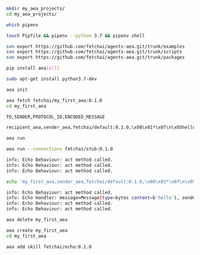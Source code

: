 ``` bash
mkdir my_aea_projects/
cd my_aea_projects/
```
``` bash
which pipenv
```
``` bash
touch Pipfile && pipenv --python 3.7 && pipenv shell
```
``` bash
svn export https://github.com/fetchai/agents-aea.git/trunk/examples
svn export https://github.com/fetchai/agents-aea.git/trunk/scripts
svn export https://github.com/fetchai/agents-aea.git/trunk/packages
```
``` bash
pip install aea[all]
```
``` bash
sudo apt-get install python3.7-dev
```
``` bash
aea init
```
``` bash
aea fetch fetchai/my_first_aea:0.1.0
cd my_first_aea
```
``` bash
TO,SENDER,PROTOCOL_ID,ENCODED_MESSAGE		
```
``` bash
recipient_aea,sender_aea,fetchai/default:0.1.0,\x08\x01*\x07\n\x05hello
```
``` bash
aea run
```
``` bash
aea run --connections fetchai/stub:0.1.0
```
``` bash
info: Echo Behaviour: act method called.
info: Echo Behaviour: act method called.
info: Echo Behaviour: act method called.
```
``` bash
echo 'my_first_aea,sender_aea,fetchai/default:0.1.0,\x08\x01*\x07\n\x05hello' >> input_file
```
``` bash
info: Echo Behaviour: act method called.
info: Echo Handler: message=Message(type=bytes content=b'hello'), sender=sender_aea
info: Echo Behaviour: act method called.
info: Echo Behaviour: act method called.
```
``` bash
aea delete my_first_aea
```
``` bash
aea create my_first_aea		
cd my_first_aea		
```
``` bash
aea add skill fetchai/echo:0.1.0		
```
